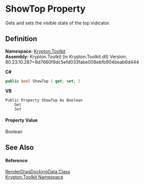 # ShowTop Property


Gets and sets the visible state of the top indicator.



## Definition
**Namespace:** <a href="79d2eac2-21f4-54ff-7552-b20c33c30600.md">Krypton.Toolkit</a>  
**Assembly:** Krypton.Toolkit (in Krypton.Toolkit.dll) Version: 80.23.10.287+8d7660f9dc5efd033fabe008ebfb904beab6d444

**C#**
``` C#
public bool ShowTop { get; set; }
```
**VB**
``` VB
Public Property ShowTop As Boolean
	Get
	Set
```



#### Property Value
Boolean

## See Also


#### Reference
<a href="ff24036a-10ad-ad26-418f-e224a43c0b47.md">RenderDragDockingData Class</a>  
<a href="79d2eac2-21f4-54ff-7552-b20c33c30600.md">Krypton.Toolkit Namespace</a>  

